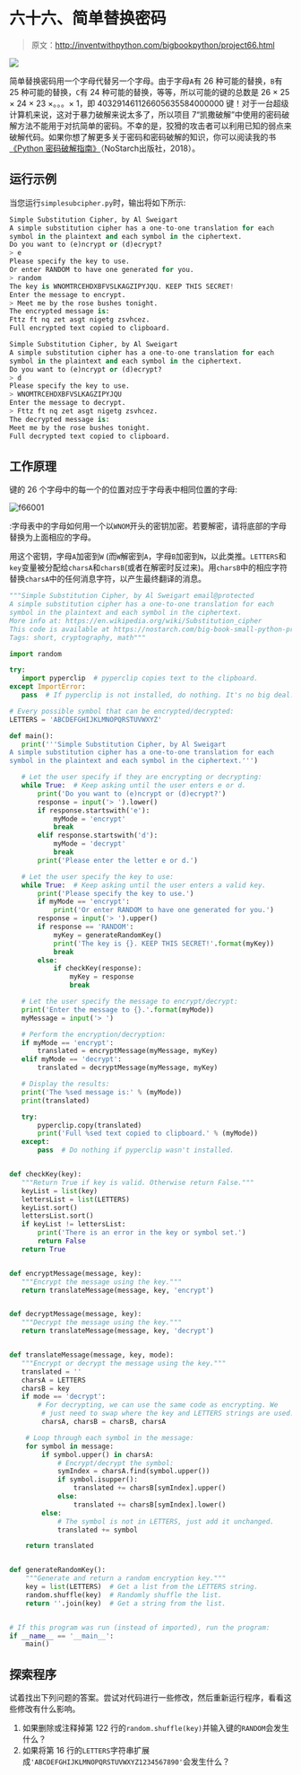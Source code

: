 # 六十六、简单替换密码

> 原文：<http://inventwithpython.com/bigbookpython/project66.html>

![](img/9d995d63aaead72cad01120081eb8f75.png)

简单替换密码用一个字母代替另一个字母。由于字母`A`有 26 种可能的替换，`B`有 25 种可能的替换，`C`有 24 种可能的替换，等等，所以可能的键的总数是 26 × 25 × 24 × 23 ×。。。× 1，即 403291461126605635584000000 键！对于一台超级计算机来说，这对于暴力破解来说太多了，所以项目 7“凯撒破解”中使用的密码破解方法不能用于对抗简单的密码。不幸的是，狡猾的攻击者可以利用已知的弱点来破解代码。如果你想了解更多关于密码和密码破解的知识，你可以阅读我的书[《Python 密码破解指南》](https://nostarch.com/crackingcodes/)（NoStarch出版社，2018）。

## 运行示例

当您运行`simplesubcipher.py`时，输出将如下所示:

```py
Simple Substitution Cipher, by Al Sweigart
A simple substitution cipher has a one-to-one translation for each
symbol in the plaintext and each symbol in the ciphertext.
Do you want to (e)ncrypt or (d)ecrypt?
> e
Please specify the key to use.
Or enter RANDOM to have one generated for you.
> random
The key is WNOMTRCEHDXBFVSLKAGZIPYJQU. KEEP THIS SECRET!
Enter the message to encrypt.
> Meet me by the rose bushes tonight.
The encrypted message is:
Fttz ft nq zet asgt nigetg zsvhcez.
Full encrypted text copied to clipboard.

Simple Substitution Cipher, by Al Sweigart
A simple substitution cipher has a one-to-one translation for each
symbol in the plaintext and each symbol in the ciphertext.
Do you want to (e)ncrypt or (d)ecrypt?
> d
Please specify the key to use.
> WNOMTRCEHDXBFVSLKAGZIPYJQU
Enter the message to decrypt.
> Fttz ft nq zet asgt nigetg zsvhcez.
The decrypted message is:
Meet me by the rose bushes tonight.
Full decrypted text copied to clipboard.
```

## 工作原理

键的 26 个字母中的每一个的位置对应于字母表中相同位置的字母:

![f66001](img/e77603443ad0c92246d720899729fc58.png)

:字母表中的字母如何用一个以`WNOM`开头的密钥加密。若要解密，请将底部的字母替换为上面相应的字母。

用这个密钥，字母`A`加密到`W` (而`W`解密到`A`，字母`B`加密到`N`，以此类推。`LETTERS`和`key`变量被分配给`charsA`和`charsB`(或者在解密时反过来)。用`charsB`中的相应字符替换`charsA`中的任何消息字符，以产生最终翻译的消息。

```py
"""Simple Substitution Cipher, by Al Sweigart email@protected
A simple substitution cipher has a one-to-one translation for each
symbol in the plaintext and each symbol in the ciphertext.
More info at: https://en.wikipedia.org/wiki/Substitution_cipher
This code is available at https://nostarch.com/big-book-small-python-programming
Tags: short, cryptography, math"""

import random

try:
   import pyperclip  # pyperclip copies text to the clipboard.
except ImportError:
   pass  # If pyperclip is not installed, do nothing. It's no big deal.

# Every possible symbol that can be encrypted/decrypted:
LETTERS = 'ABCDEFGHIJKLMNOPQRSTUVWXYZ'

def main():
   print('''Simple Substitution Cipher, by Al Sweigart
A simple substitution cipher has a one-to-one translation for each
symbol in the plaintext and each symbol in the ciphertext.''')

   # Let the user specify if they are encrypting or decrypting:
   while True:  # Keep asking until the user enters e or d.
       print('Do you want to (e)ncrypt or (d)ecrypt?')
       response = input('> ').lower()
       if response.startswith('e'):
           myMode = 'encrypt'
           break
       elif response.startswith('d'):
           myMode = 'decrypt'
           break
       print('Please enter the letter e or d.')

   # Let the user specify the key to use:
   while True:  # Keep asking until the user enters a valid key.
       print('Please specify the key to use.')
       if myMode == 'encrypt':
           print('Or enter RANDOM to have one generated for you.')
       response = input('> ').upper()
       if response == 'RANDOM':
           myKey = generateRandomKey()
           print('The key is {}. KEEP THIS SECRET!'.format(myKey))
           break
       else:
           if checkKey(response):
               myKey = response
               break

   # Let the user specify the message to encrypt/decrypt:
   print('Enter the message to {}.'.format(myMode))
   myMessage = input('> ')

   # Perform the encryption/decryption:
   if myMode == 'encrypt':
       translated = encryptMessage(myMessage, myKey)
   elif myMode == 'decrypt':
       translated = decryptMessage(myMessage, myKey)

   # Display the results:
   print('The %sed message is:' % (myMode))
   print(translated)

   try:
       pyperclip.copy(translated)
       print('Full %sed text copied to clipboard.' % (myMode))
   except:
       pass  # Do nothing if pyperclip wasn't installed.


def checkKey(key):
   """Return True if key is valid. Otherwise return False."""
   keyList = list(key)
   lettersList = list(LETTERS)
   keyList.sort()
   lettersList.sort()
   if keyList != lettersList:
       print('There is an error in the key or symbol set.')
       return False
   return True


def encryptMessage(message, key):
   """Encrypt the message using the key."""
   return translateMessage(message, key, 'encrypt')


def decryptMessage(message, key):
   """Decrypt the message using the key."""
   return translateMessage(message, key, 'decrypt')


def translateMessage(message, key, mode):
   """Encrypt or decrypt the message using the key."""
   translated = ''
   charsA = LETTERS
   charsB = key
   if mode == 'decrypt':
       # For decrypting, we can use the same code as encrypting. We
        # just need to swap where the key and LETTERS strings are used.
        charsA, charsB = charsB, charsA

    # Loop through each symbol in the message:
    for symbol in message:
        if symbol.upper() in charsA:
            # Encrypt/decrypt the symbol:
            symIndex = charsA.find(symbol.upper())
            if symbol.isupper():
                translated += charsB[symIndex].upper()
            else:
                translated += charsB[symIndex].lower()
        else:
            # The symbol is not in LETTERS, just add it unchanged.
            translated += symbol

    return translated


def generateRandomKey():
    """Generate and return a random encryption key."""
    key = list(LETTERS)  # Get a list from the LETTERS string.
    random.shuffle(key)  # Randomly shuffle the list.
    return ''.join(key)  # Get a string from the list.


# If this program was run (instead of imported), run the program:
if __name__ == '__main__':
    main() 
```

## 探索程序

试着找出下列问题的答案。尝试对代码进行一些修改，然后重新运行程序，看看这些修改有什么影响。

1.  如果删除或注释掉第 122 行的`random.shuffle(key)`并输入键的`RANDOM`会发生什么？
2.  如果将第 16 行的`LETTERS`字符串扩展成`'ABCDEFGHIJKLMNOPQRSTUVWXYZ1234567890'`会发生什么？
